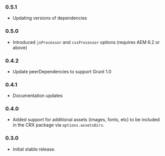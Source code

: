 ### 0.5.1
* Updating versions of dependencies

### 0.5.0
* Introduced `jsProcessor` and `cssProcessor` options (requires AEM 6.2 or above)

### 0.4.2
* Update peerDependencies to support Grunt 1.0

### 0.4.1
* Documentation updates

### 0.4.0
* Added support for additional assets (images, fonts, etc) to be included in the CRX package via `options.assetsDirs`.

### 0.3.0
* Initial stable release.
